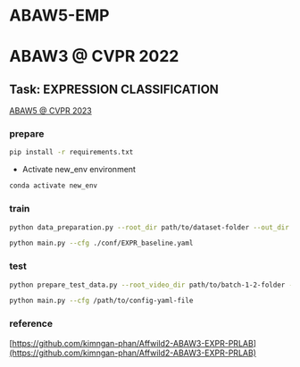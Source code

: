 # ABAW5-EMP
#  ABAW3 @ CVPR 2022
## Task: EXPRESSION CLASSIFICATION

[ABAW5 @ CVPR 2023](https://ibug.doc.ic.ac.uk/resources/cvpr-2023-5th-abaw/)


### prepare
```bash
pip install -r requirements.txt
```
+ Activate new_env environment
```bash
conda activate new_env
```
### train

```bash
python data_preparation.py --root_dir path/to/dataset-folder --out_dir path/to/out-data-folder
```

```bash
python main.py --cfg ./conf/EXPR_baseline.yaml
```

### test
```bash
python prepare_test_data.py --root_video_dir path/to/batch-1-2-folder --dataset_dir path/to/out-data-folder
```

```bash
python main.py --cfg /path/to/config-yaml-file
```

### reference 
[https://github.com/kimngan-phan/Affwild2-ABAW3-EXPR-PRLAB](https://github.com/kimngan-phan/Affwild2-ABAW3-EXPR-PRLAB)
